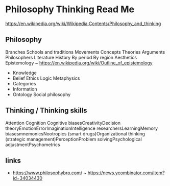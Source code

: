 # Philosophy Thinking Read Me

https://en.wikipedia.org/wiki/Wikipedia:Contents/Philosophy_and_thinking

## Philosophy
Branches
Schools and traditions
Movements
Concepts
Theories
Arguments
Philosophers
Literature
History
By period
By region
Aesthetics
Epistemology ~ https://en.wikipedia.org/wiki/Outline_of_epistemology
* Knowledge
* Belief
Ethics
Logic
Metaphysics
* Categories
* Information
* Ontology
Social philosophy


## Thinking / Thinking skills

Attention
Cognition
Cognitive biasesCreativityDecision theoryEmotionErrorImaginationIntelligence researchersLearningMemory biasesmnemonicsNootropics (smart drugs)Organizational thinking (strategic management)PerceptionProblem solvingPsychological adjustmentPsychometrics

## links

* https://www.philosophybro.com/ ~ https://news.ycombinator.com/item?id=34034430
